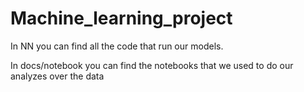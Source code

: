 # Machine_learning_project

In NN you can find all the code that run our models. 

In docs/notebook you can find the notebooks that we used to do our analyzes over the data
